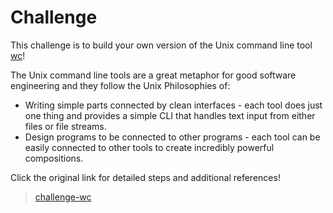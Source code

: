 # Challenge

This challenge is to build your own version of the Unix command line tool [wc](https://linux.die.net/man/1/wc)!

The Unix command line tools are a great metaphor for good software engineering and they follow the Unix Philosophies of:

- Writing simple parts connected by clean interfaces - each tool does just one thing and provides a simple CLI that handles text input from either files or file streams.
- Design programs to be connected to other programs - each tool can be easily connected to other tools to create incredibly powerful compositions.

Click the original link for detailed steps and additional references!

> [challenge-wc](https://codingchallenges.fyi/challenges/challenge-wc)
